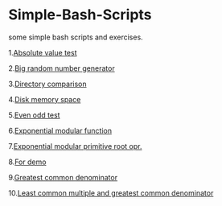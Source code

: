 # Simple-Bash-Scripts
some simple bash scripts and exercises.
<p>1.<a href="https://github.com/djenkins93/Simple-Bash-Scripts/blob/master/abs_val_test.sh">Absolute value test</a></p>
<p>2.<a href="https://github.com/djenkins93/Simple-Bash-Scripts/blob/master/big_rand_num.sh">Big random number generator</a></p>
<p>3.<a href="https://github.com/djenkins93/Simple-Bash-Scripts/blob/master/cmpr_dir.sh">Directory comparison</a></p>
<p>4.<a href="https://github.com/djenkins93/Simple-Bash-Scripts/blob/master/disk-mem_space.sh">Disk memory space</a></p>
<p>5.<a href="https://github.com/djenkins93/Simple-Bash-Scripts/blob/master/even_odd.sh">Even odd test</a></p>
<p>6.<a href="https://github.com/djenkins93/Simple-Bash-Scripts/blob/master/expmod.sh">Exponential modular function</a></p>
<p>7.<a href="https://github.com/djenkins93/Simple-Bash-Scripts/blob/master/expmod_primitive.sh">Exponential modular primitive root opr.</a></p>
<p>8.<a href="https://github.com/djenkins93/Simple-Bash-Scripts/blob/master/for_demo.sh">For demo</a></p>
<p>9.<a href="https://github.com/djenkins93/Simple-Bash-Scripts/blob/master/gcd.sh">Greatest common denominator</a></p>
<p>10.<a href="https://github.com/djenkins93/Simple-Bash-Scripts/blob/master/lcm_gcd.sh">Least common multiple and greatest common denominator</a></p>
